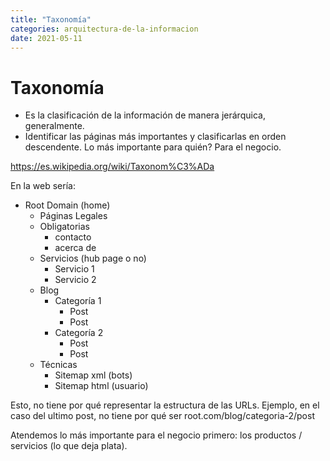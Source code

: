 ```yaml
---
title: "Taxonomía"
categories: arquitectura-de-la-informacion
date: 2021-05-11
---
```


# Taxonomía

- Es la clasificación de la información de manera jerárquica, generalmente.
- Identificar las páginas más importantes y clasificarlas en orden descendente. Lo más importante para quién? Para el negocio.

https://es.wikipedia.org/wiki/Taxonom%C3%ADa

En la web sería:
- Root Domain (home)
	- Páginas Legales
	- Obligatorias
		- contacto
		- acerca de
	- Servicios (hub page o no)
		- Servicio 1
		- Servicio 2
	- Blog
		- Categoría 1
			- Post
			- Post
		- Categoría 2
			- Post
			- Post
	- Técnicas
		- Sitemap xml (bots)
		- Sitemap html (usuario)

Esto, no tiene por qué representar la estructura de las URLs. Ejemplo, en el caso del ultimo post, no tiene por qué ser root.com/blog/categoria-2/post

Atendemos lo más importante para el negocio primero: los productos / servicios (lo que deja plata).